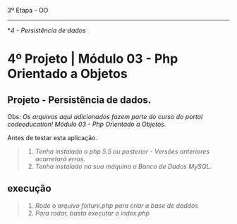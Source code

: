 3º Etapa - OO

-----------

**4 - Persistência de dados*

4º Projeto | Módulo 03 - Php Orientado a Objetos
================================================

Projeto - Persistência de dados.
--------------------------------

Obs: *Os arquivos aqui adicionados fazem parte do curso do portal codeeducation! Módulo 03 - Php Orientado a Objetos.*

Antes de testar esta aplicação.

>1. *Tenha instalado o php 5.5 ou posterior - Versões anteriores acarretará erros.*
>2. *Tenha instalado na sua máquina o Banco de Dados MySQL.*

execução
-----------

>1. *Rode o arquivo fixture.php para criar a base de daddos*
>2. *Para rodar, basta executar o index.php*


